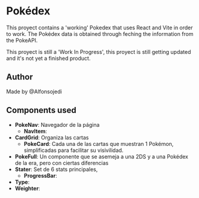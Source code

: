 # Pokédex
This proyect contains a 'working' Pokedex that uses React and Vite in order to work.
The Pokédex data is obtained through feching the information from the PokeAPI.

This proyect is still a 'Work In Progress', this proyect is still getting updated and it's not yet a finished product.

## Author
Made by @Alfonsojedi 

## Components used
- **PokeNav**: Navegador de la página
  - **NavItem**:
- **CardGrid**: Organiza las cartas
  - **PokeCard**: Cada una de las cartas que muestran 1 Pokémon, simplificadas para facilitar su visivilidad.
- **PokeFull**: Un componente que se asemeja a una 2DS y a una Pokédex de la era, pero con ciertas diferencias 
- **Stater**: Set de 6 stats principales, 
  - **ProgressBar**:
- **Type**:
- **Weighter**:

<!---
# React + Vite

This template provides a minimal setup to get React working in Vite with HMR and some ESLint rules.

Currently, two official plugins are available:

- [@vitejs/plugin-react](https://github.com/vitejs/vite-plugin-react/blob/main/packages/plugin-react/README.md) uses [Babel](https://babeljs.io/) for Fast Refresh
- [@vitejs/plugin-react-swc](https://github.com/vitejs/vite-plugin-react-swc) uses [SWC](https://swc.rs/) for Fast Refresh
--->
